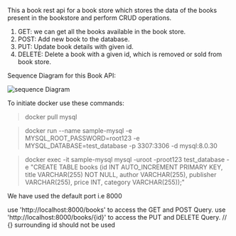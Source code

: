 This a book rest api for a book store which stores the data of the books present in the bookstore and perform CRUD operations.

1. GET: we can get all the books available in the book store.
2. POST: Add new book to the database.
3. PUT: Update book details with given id.
4. DELETE: Delete a book with a given id, which is removed or sold from book store.


Sequence Diagram for this Book API:

![sequence Diagram](https://github.com/whorishi/book-api/assets/76156125/ec3963f6-efff-480b-89ef-5f3abcb77d4e)


To initiate docker use these commands:
> docker pull mysql

> docker run --name sample-mysql -e MYSQL_ROOT_PASSWORD=root123 -e MYSQL_DATABASE=test_database -p 3307:3306 -d mysql:8.0.30

> docker exec -it sample-mysql mysql -uroot -proot123 test_database -e "CREATE TABLE books (id INT AUTO_INCREMENT PRIMARY KEY, title VARCHAR(255) NOT NULL, author VARCHAR(255), publisher VARCHAR(255), price INT, category VARCHAR(255));"



We have used the default port i.e 8000

use 'http://localhost:8000/books' to access the GET and POST Query.
use 'http://localhost:8000/books/{id}' to access the PUT and DELETE Query. // {} surrounding id should not be used



